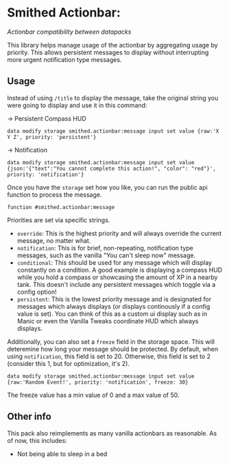 # Smithed Actionbar:
*Actionbar compatibility between datapacks*

This library helps manage usage of the actionbar by aggregating usage by priority. This allows persistent messages to display without interrupting more urgent notification type messages.

## Usage

Instead of using `/title` to display the message, take the original string you were going to display and use it in this command:

-> Persistent Compass HUD

```mcfunction
data modify storage smithed.actionbar:message input set value {raw:'X Y Z', priority: 'persistent'}
```

-> Notification

```mcfunction
data modify storage smithed.actionbar:message input set value {json:'{"text":"You cannot complete this action!", "color": "red"}', priority: 'notification'}
```

Once you have the `storage` set how you like, you can run the public api function to process the message.

```mcfunction
function #smithed.actionbar:message
```

Priorities are set via specific strings.

- `override`: This is the highest priority and will always override the current message, no matter what.
- `notification`: This is for brief, non-repeating, notification type messages, such as the vanilla "You can't sleep now" message.
- `conditional`: This should be used for any message which will display constantly on a condition. A good example is displaying a compass HUD while you hold a compass or showcasing the amount of XP in a nearby tank. This doesn't include any persistent messages which toggle via a config option!
- `persistent`: This is the lowest priority message and is designated for messages which always displays (or displays continously if a config value is set). You can think of this as a custom ui display such as in Manic or even the Vanilla Tweaks coordinate HUD which always displays.

Additionally, you can also set a `freeze` field in the storage space. This will deteremine how long your message should be protected. By default, when using `notification`, this field is set to 20. Otherwise, this field is set to 2 (consider this 1, but for optimization, it's 2).

```mcfunction
data modify storage smithed.actionbar:message input set value {raw:'Random Event!', priority: 'notification', freeze: 30}
```

The freeze value has a min value of 0 and a max value of 50.

## Other info

This pack also reimplements as many vanilla actionbars as reasonable. As of now, this includes:

- Not being able to sleep in a bed
